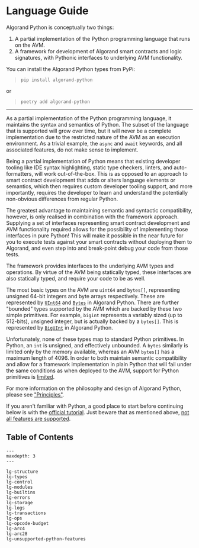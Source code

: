 # Language Guide

Algorand Python is conceptually two things:

1. A partial implementation of the Python programming language that runs on the AVM.
2. A framework for development of Algorand smart contracts and logic signatures, with Pythonic
   interfaces to underlying AVM functionality.

You can install the Algorand Python types from PyPi:

> `pip install algorand-python`

or

> `poetry add algorand-python`

---

As a partial implementation of the Python programming language, it maintains the syntax and
semantics of Python. The subset of the language that is supported will grow over time, but it will
never be a complete implementation due to the restricted nature of the AVM as an execution
environment. As a trivial example, the `async` and `await` keywords, and all associated features,
do not make sense to implement.

Being a partial implementation of Python means that existing developer tooling like IDE syntax
highlighting, static type checkers, linters, and auto-formatters, will work out-of-the-box. This is
as opposed to an approach to smart contract development that adds or alters language elements or
semantics, which then requires custom developer tooling support, and more importantly, requires the
developer to learn and understand the potentially non-obvious differences from regular Python.

The greatest advantage to maintaining semantic and syntactic compatibility, however, is only
realised in combination with the framework approach. Supplying a set of interfaces representing
smart contract development and AVM functionality required allows for the possibility of
implementing those interfaces in pure Python! This will make it possible in the near future for you
to execute tests against your smart contracts without deploying them to Algorand, and even step
into and break-point debug your code from those tests.

The framework provides interfaces to the underlying AVM types and operations. By virtue of the AVM
being statically typed, these interfaces are also statically typed, and require your code to be as
well.

The most basic types on the AVM are `uint64` and `bytes[]`, representing unsigned 64-bit integers
and byte arrays respectively. These are represented by [`UInt64`](#algopy.UInt64) and
[`Bytes`](#algopy.Bytes) in Algorand Python. There are further "bounded" types supported by the AVM
which are backed by these two simple primitives. For example, `bigint` represents a variably sized
(up to 512-bits), unsigned integer, but is actually backed by a `bytes[]`. This is represented by
[`BigUInt`](#algopy.BigUInt) in Algorand Python.

Unfortunately, none of these types map to standard Python primitives. In Python, an `int` is
unsigned, and effectively unbounded. A `bytes` similarly is limited only by the memory available,
whereas an AVM `bytes[]` has a maximum length of 4096. In order to both maintain semantic
compatibility and allow for a framework implementation in plain Python that will fail under the
same conditions as when deployed to the AVM, support for Python primitives is
[limited](lg-types.md#python-built-in-types).

For more information on the philosophy and design of Algorand Python, please see
["Principles"](principles.md#principles).

If you aren't familiar with Python, a good place to start before continuing below is with the
[official tutorial](https://docs.python.org/3/tutorial/index.html). Just beware that as mentioned
above, [not all features are supported](./lg-unsupported-python-features.md).

## Table of Contents

```{toctree}
---
maxdepth: 3
---

lg-structure
lg-types
lg-control
lg-modules
lg-builtins
lg-errors
lg-storage
lg-logs
lg-transactions
lg-ops
lg-opcode-budget
lg-arc4
lg-arc28
lg-unsupported-python-features
```
